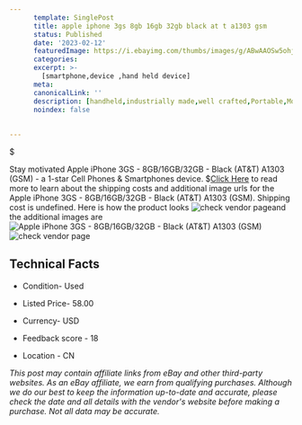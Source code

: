 ```yaml
---
      template: SinglePost
      title: apple iphone 3gs 8gb 16gb 32gb black at t a1303 gsm 
      status: Published
      date: '2023-02-12'
      featuredImage: https://i.ebayimg.com/thumbs/images/g/ABwAAOSw5ohjZzoH/s-l225.jpg
      categories: 
      excerpt: >-
        [smartphone,device ,hand held device]
      meta:
      canonicalLink: ''
      description: [handheld,industrially made,well crafted,Portable,Mobile,Compact,Convenient,Lightweight,Maneuverable,Man-portable,Miniature,Carriable,Hand-held,Light,Holdable,Transportable,Mobile device,Pocket-sized,On-the-go,Wireless,Cordless,Compact size,Convenient size, smartphone,device ,hand held device]
      noindex: false
      
        
---
```

$

Stay motivated Apple iPhone 3GS - 8GB/16GB/32GB - Black (AT&T) A1303 (GSM) - a 1-star Cell Phones & Smartphones device.
$[Click Here](https://www.ebay.com/itm/304690555929?hash=item46f0f8ec19%3Ag%3AABwAAOSw5ohjZzoH&mkevt=1&mkcid=1&mkrid=711-53200-19255-0&campid=%253CePNCampaignId%253E&customid=%253CreferenceId%253E&toolid=10049) to read more to learn about the shipping costs and additional image urls for the Apple iPhone 3GS - 8GB/16GB/32GB - Black (AT&T) A1303 (GSM). Shipping cost is undefined. Here is how the product looks ![check vendor page](https://i.ebayimg.com/thumbs/images/g/ABwAAOSw5ohjZzoH/s-l225.jpg)and the additional images are![Apple iPhone 3GS - 8GB/16GB/32GB - Black (AT&T) A1303 (GSM)](https://i.ebayimg.com/images/g/ABwAAOSw5ohjZzoH/s-l1600.jpg)![check vendor page](https://origin-galleryplus.ebayimg.com/ws/web/304690555929_2_0_1/225x225.jpg,https://origin-galleryplus.ebayimg.com/ws/web/304690555929_3_0_1/225x225.jpg,https://origin-galleryplus.ebayimg.com/ws/web/304690555929_4_0_1/225x225.jpg,https://origin-galleryplus.ebayimg.com/ws/web/304690555929_5_0_1/225x225.jpg,https://origin-galleryplus.ebayimg.com/ws/web/304690555929_6_0_1/225x225.jpg,https://origin-galleryplus.ebayimg.com/ws/web/304690555929_7_0_1/225x225.jpg,https://origin-galleryplus.ebayimg.com/ws/web/304690555929_8_0_1/225x225.jpg,https://origin-galleryplus.ebayimg.com/ws/web/304690555929_9_0_1/225x225.jpg,https://origin-galleryplus.ebayimg.com/ws/web/304690555929_10_0_1/225x225.jpg,https://origin-galleryplus.ebayimg.com/ws/web/304690555929_11_0_1/225x225.jpg,https://origin-galleryplus.ebayimg.com/ws/web/304690555929_12_0_1/225x225.jpg)



 ## Technical Facts 



     
      

 - Condition- Used 


      

 - Listed Price- 58.00 


      

 - Currency- USD 


      

 - Feedback score - 18 


      

 - Location - CN 


      
      

 *_This post may contain affiliate links from eBay and other third-party websites. As an eBay affiliate, we earn from qualifying purchases. Although we do our best to keep the information up-to-date and accurate, please check the date and all details with the vendor's website before making a purchase. Not all data may be accurate._*






